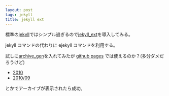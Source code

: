 ```yaml
---
layout: post
tags: jekyll
title: jekyll ext
---
```

標準の[jekyll](http://github.com/mojombo/jekyll)ではシンプル過ぎるので[jekyll_ext](http://github.com/rfelix/jekyll_ext)を導入してみる。

jekyll コマンドの代わりに ejekyll コマンドを利用する。

試しに[archive_gen](http://github.com/rfelix/my_jekyll_extensions/tree/master/archive_gen/)を入れてみたが [github pages](http://migrs.github.com/) では使えるのか？(多分ダメだろうけど)

* [2010](/2010/)
* [2010/09](/2010/09/)

とかでアーカイブが表示されたら成功。
